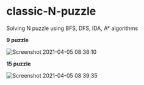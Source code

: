 # classic-N-puzzle
Solving N puzzle using BFS, DFS, IDA, A* algorithms

**9 puzzle**

![Screenshot 2021-04-05 08:38:10](https://user-images.githubusercontent.com/37441690/113532960-4f48f780-95ea-11eb-9030-7af5cb72f1dc.png)

**15 puzzle**

![Screenshot 2021-04-05 08:39:35](https://user-images.githubusercontent.com/37441690/113533035-7d2e3c00-95ea-11eb-9e20-7c90b8206d28.png)

